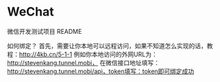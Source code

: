 ﻿# WeChat
微信开发测试项目
README

如何绑定？
首先，需要让你本地可以远程访问，如果不知道怎么实现的话，教程：http://4kb.cn/5-1-1
例如你本地访问的外网URL为：http://stevenkang.tunnel.mobi，
在微信接口地址填写：http://stevenkang.tunnel.mobi/api，token填写：token即可绑定成功